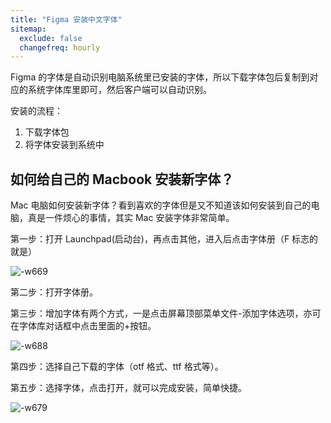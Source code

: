 ```yaml
---
title: "Figma 安装中文字体"
sitemap:
  exclude: false
  changefreq: hourly
---
```


Figma 的字体是自动识别电脑系统里已安装的字体，所以下载字体包后复制到对应的系统字体库里即可，然后客户端可以自动识别。

安装的流程：

1. 下载字体包
2. 将字体安装到系统中

## 如何给自己的 Macbook 安装新字体？

Mac 电脑如何安装新字体？看到喜欢的字体但是又不知道该如何安装到自己的电脑，真是一件烦心的事情，其实 Mac 安装字体非常简单。

第一步：打开 Launchpad(启动台)，再点击其他，进入后点击字体册（F 标志的就是）

![-w669](http://blog.loveli.site/mweb/16467904042638.png)

第二步：打开字体册。

第三步：增加字体有两个方式，一是点击屏幕顶部菜单文件-添加字体选项，亦可在字体库对话框中点击里面的+按钮。

![-w688](http://blog.loveli.site/mweb/16467904449001.png)

第四步：选择自己下载的字体（otf 格式、ttf 格式等）。

第五步：选择字体，点击打开，就可以完成安装，简单快捷。

![-w679](http://blog.loveli.site/mweb/16467904730004.png)
